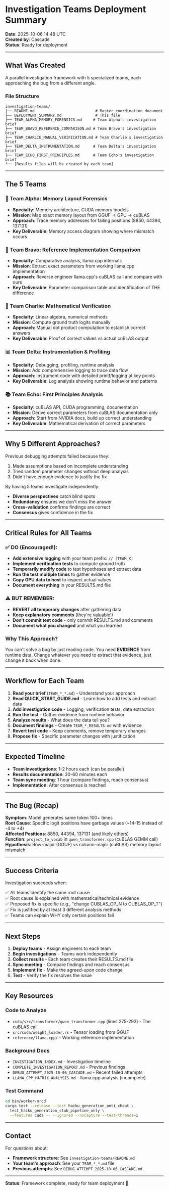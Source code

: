 # Investigation Teams Deployment Summary

**Date**: 2025-10-06 14:48 UTC  
**Created by**: Cascade  
**Status**: Ready for deployment

---

## What Was Created

A parallel investigation framework with 5 specialized teams, each approaching the bug from a different angle.

### File Structure

```
investigation-teams/
├── README.md                           # Master coordination document
├── DEPLOYMENT_SUMMARY.md               # This file
├── TEAM_ALPHA_MEMORY_FORENSICS.md     # Team Alpha's investigation brief
├── TEAM_BRAVO_REFERENCE_COMPARISON.md # Team Bravo's investigation brief  
├── TEAM_CHARLIE_MANUAL_VERIFICATION.md # Team Charlie's investigation brief
├── TEAM_DELTA_INSTRUMENTATION.md      # Team Delta's investigation brief
├── TEAM_ECHO_FIRST_PRINCIPLES.md      # Team Echo's investigation brief
└── [Results files will be created by each team]
```

---

## The 5 Teams

### 🔬 Team Alpha: Memory Layout Forensics
- **Specialty**: Memory architecture, CUDA memory models
- **Mission**: Map exact memory layout from GGUF → GPU → cuBLAS
- **Approach**: Trace memory addresses for failing positions (8850, 44394, 137131)
- **Key Deliverable**: Memory access diagram showing where mismatch occurs

### 🔄 Team Bravo: Reference Implementation Comparison
- **Specialty**: Comparative analysis, llama.cpp internals
- **Mission**: Extract exact parameters from working llama.cpp implementation
- **Approach**: Reverse engineer llama.cpp's cuBLAS call and compare with ours
- **Key Deliverable**: Parameter comparison table and identification of THE difference

### 📐 Team Charlie: Mathematical Verification
- **Specialty**: Linear algebra, numerical methods
- **Mission**: Compute ground truth logits manually
- **Approach**: Manual dot product computation to establish correct answers
- **Key Deliverable**: Proof of correct values vs actual cuBLAS output

### 📊 Team Delta: Instrumentation & Profiling
- **Specialty**: Debugging, profiling, runtime analysis
- **Mission**: Add comprehensive logging to trace data flow
- **Approach**: Instrument code with detailed printf/logging at key points
- **Key Deliverable**: Log analysis showing runtime behavior and patterns

### 📚 Team Echo: First Principles Analysis
- **Specialty**: cuBLAS API, CUDA programming, documentation
- **Mission**: Derive correct parameters from cuBLAS documentation only
- **Approach**: Start from NVIDIA docs, build up correct understanding
- **Key Deliverable**: Mathematical derivation of correct parameters

---

## Why 5 Different Approaches?

Previous debugging attempts failed because they:
1. Made assumptions based on incomplete understanding
2. Tried random parameter changes without deep analysis
3. Didn't have enough evidence to justify the fix

By having 5 teams investigate independently:
- **Diverse perspectives** catch blind spots
- **Redundancy** ensures we don't miss the answer
- **Cross-validation** confirms findings are correct
- **Consensus** gives confidence in the fix

---

## Critical Rules for All Teams

### ✅ DO (Encouraged!):
- **Add extensive logging** with your team prefix: `// [TEAM_X]`
- **Implement verification tests** to compute ground truth
- **Temporarily modify code** to test hypotheses and extract data
- **Run the test multiple times** to gather evidence
- **Copy GPU data to host** to inspect actual values
- **Document everything** in your RESULTS.md file

### ⚠️ BUT REMEMBER:
- **REVERT all temporary changes** after gathering data
- **Keep explanatory comments** (they're valuable!)
- **Don't commit test code** - only commit RESULTS.md and comments
- **Document what you changed** and what you learned

### Why This Approach?
You can't solve a bug by just reading code. You need **EVIDENCE** from runtime data. Change whatever you need to extract that evidence, just change it back when done.

---

## Workflow for Each Team

1. **Read your brief** (`TEAM_*_*.md`) - Understand your approach
2. **Read QUICK_START_GUIDE.md** - Learn how to add tests and extract data
3. **Add investigation code** - Logging, verification tests, data extraction
4. **Run the test** - Gather evidence from runtime behavior
5. **Analyze results** - What does the data tell you?
6. **Document findings** - Create `TEAM_*_RESULTS.md` with evidence
7. **Revert test code** - Keep comments, remove temporary changes
8. **Propose fix** - Specific parameter changes with justification

---

## Expected Timeline

- **Team investigations**: 1-2 hours each (can be parallel)
- **Results documentation**: 30-60 minutes each
- **Team sync meeting**: 1 hour (compare findings, reach consensus)
- **Implementation**: After consensus is reached

---

## The Bug (Recap)

**Symptom**: Model generates same token 100+ times  
**Root Cause**: Specific logit positions have garbage values (~14-15 instead of -4 to +4)  
**Affected Positions**: 8850, 44394, 137131 (and likely others)  
**Function**: `project_to_vocab` in `qwen_transformer.cpp` (cuBLAS GEMM call)  
**Hypothesis**: Row-major (GGUF) vs column-major (cuBLAS) memory layout mismatch  

---

## Success Criteria

Investigation succeeds when:

✅ All teams identify the same root cause  
✅ Root cause is explained with mathematical/technical evidence  
✅ Proposed fix is specific (e.g., "change CUBLAS_OP_N to CUBLAS_OP_T")  
✅ Fix is justified by at least 3 different analysis methods  
✅ Teams can explain WHY only certain positions fail  

---

## Next Steps

1. **Deploy teams** - Assign engineers to each team
2. **Begin investigations** - Teams work independently
3. **Collect results** - Each team creates their RESULTS.md file
4. **Sync meeting** - Compare findings and reach consensus
5. **Implement fix** - Make the agreed-upon code change
6. **Test** - Verify the fix resolves the issue

---

## Key Resources

### Code to Analyze
- `cuda/src/transformer/qwen_transformer.cpp` (lines 275-293) - The cuBLAS call
- `src/cuda/weight_loader.rs` - Tensor loading from GGUF
- `reference/llama.cpp/` - Working reference implementation

### Background Docs
- `INVESTIGATION_INDEX.md` - Investigation timeline
- `COMPLETE_INVESTIGATION_REPORT.md` - Previous findings
- `DEBUG_ATTEMPT_2025-10-06_CASCADE.md` - Recent failed attempts
- `LLAMA_CPP_MATRIX_ANALYSIS.md` - llama.cpp analysis (incomplete)

### Test Command
```bash
cd bin/worker-orcd
cargo test --release --test haiku_generation_anti_cheat \
  test_haiku_generation_stub_pipeline_only \
  --features cuda -- --ignored --nocapture --test-threads=1
```

---

## Contact

For questions about:
- **Framework structure**: See `investigation-teams/README.md`
- **Your team's approach**: See your `TEAM_*_*.md` file
- **Previous attempts**: See `DEBUG_ATTEMPT_2025-10-06_CASCADE.md`

---

**Status**: Framework complete, ready for team deployment 🚀
